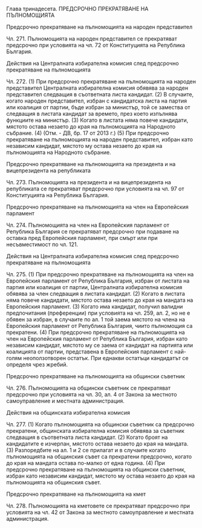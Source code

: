 Глава тринадесета.
ПРЕДСРОЧНО ПРЕКРАТЯВАНЕ НА ПЪЛНОМОЩИЯТА


    
Предсрочно прекратяване на пълномощията на народен представител

Чл. 271. Пълномощията на народен представител се прекратяват предсрочно при условията на чл. 72 от Конституцията на Република България.


    
Действия на Централната избирателна комисия след предсрочно прекратяване на пълномощията

Чл. 272. (1) При предсрочно прекратяване на пълномощията на народен представител Централната избирателна комисия обявява за народен представител следващия в съответната листа кандидат.
(2) В случаите, когато народен представител, избран с кандидатска листа на партия или коалиция от партии, бъде избран за министър, той се замества от следващия в листата кандидат за времето, през което изпълнява функциите на министър.
(3) Когато в листата няма повече кандидати, мястото остава незаето до края на пълномощията на Народното събрание.
(4) (Отм. - ДВ, бр. 17 от 2013 г.)
(5) При предсрочно прекратяване на пълномощията на народен представител, избран като независим кандидат, мястото му остава незаето до края на пълномощията на Народното събрание.


    
Предсрочно прекратяване на пълномощията на президента и на вицепрезидента на републиката

Чл. 273. Пълномощията на президента и на вицепрезидента на републиката се прекратяват предсрочно при условията на чл. 97 от Конституцията на Република България.


    
Предсрочно прекратяване на пълномощията на член на Европейския парламент

Чл. 274. Пълномощията на член на Европейския парламент от Република България се прекратяват предсрочно при подаване на оставка пред Европейския парламент, при смърт или при несъвместимост по чл. 121.


    
Действия на Централната избирателна комисия след предсрочно прекратяване на пълномощията

Чл. 275. (1) При предсрочно прекратяване на пълномощията на член на Европейския парламент от Република България, избран от листата на партия или коалиция от партии, Централната избирателна комисия обявява за член следващия в листата кандидат.
(2) Когато в листата няма повече кандидати, мястото остава незаето до края на мандата на Европейския парламент.
(3) Когато има кандидат, получил валидни предпочитания (преференции) при условията на чл. 259, ал. 2, но не е обявен за избран, в случаите по ал. 1 той заема мястото на члена на Европейския парламент от Република България, чиито пълномощия са прекратени.
(4) При предсрочно прекратяване на пълномощията на член на Европейския парламент от Република България, избран като независим кандидат, мястото му се заема от кандидат на партията или коалицията от партии, представена в Европейския парламент с най-голям неоползотворен остатък. При еднакви остатъци кандидатът се определя чрез жребий.


    
Предсрочно прекратяване на пълномощията на общински съветник

Чл. 276. Пълномощията на общински съветник се прекратяват предсрочно при условията на чл. 30, ал. 4 от Закона за местното самоуправление и местната администрация.


    
Действия на общинската избирателна комисия

Чл. 277. (1) Когато пълномощията на общински съветник са предсрочно прекратени, общинската избирателна комисия обявява за съветник следващия в съответната листа кандидат.
(2) Когато броят на кандидатите е изчерпан, мястото остава незаето до края на мандата.
(3) Разпоредбите на ал. 1 и 2 се прилагат и в случаите когато пълномощията на общинския съвет са прекратени предсрочно, когато до края на мандата остава по-малко от една година.
(4) При предсрочно прекратяване на пълномощията на общински съветник, избран като независим кандидат, мястото му остава незаето до края на пълномощията на общинския съвет.


    
Предсрочно прекратяване на пълномощията на кмет

Чл. 278. Пълномощията на кметовете се прекратяват предсрочно при условията на чл. 42 от Закона за местното самоуправление и местната администрация.
